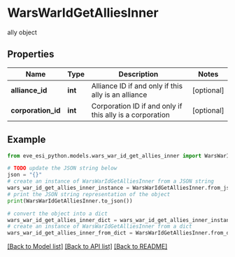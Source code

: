 # WarsWarIdGetAlliesInner

ally object

## Properties

Name | Type | Description | Notes
------------ | ------------- | ------------- | -------------
**alliance_id** | **int** | Alliance ID if and only if this ally is an alliance | [optional] 
**corporation_id** | **int** | Corporation ID if and only if this ally is a corporation | [optional] 

## Example

```python
from eve_esi_python.models.wars_war_id_get_allies_inner import WarsWarIdGetAlliesInner

# TODO update the JSON string below
json = "{}"
# create an instance of WarsWarIdGetAlliesInner from a JSON string
wars_war_id_get_allies_inner_instance = WarsWarIdGetAlliesInner.from_json(json)
# print the JSON string representation of the object
print(WarsWarIdGetAlliesInner.to_json())

# convert the object into a dict
wars_war_id_get_allies_inner_dict = wars_war_id_get_allies_inner_instance.to_dict()
# create an instance of WarsWarIdGetAlliesInner from a dict
wars_war_id_get_allies_inner_from_dict = WarsWarIdGetAlliesInner.from_dict(wars_war_id_get_allies_inner_dict)
```
[[Back to Model list]](../README.md#documentation-for-models) [[Back to API list]](../README.md#documentation-for-api-endpoints) [[Back to README]](../README.md)


